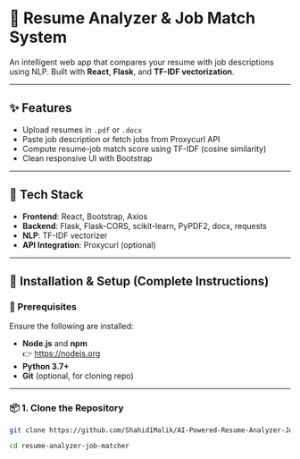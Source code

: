 # 📄 Resume Analyzer & Job Match System

An intelligent web app that compares your resume with job descriptions using NLP. Built with **React**, **Flask**, and **TF-IDF vectorization**.

---

## ✨ Features

- Upload resumes in `.pdf` or `.docx`
- Paste job description or fetch jobs from Proxycurl API
- Compute resume-job match score using TF-IDF (cosine similarity)
- Clean responsive UI with Bootstrap

---

## 🧰 Tech Stack

- **Frontend**: React, Bootstrap, Axios
- **Backend**: Flask, Flask-CORS, scikit-learn, PyPDF2, docx, requests
- **NLP**: TF-IDF vectorizer
- **API Integration**: Proxycurl (optional)

---

## 🚀 Installation & Setup (Complete Instructions)

### 🔧 Prerequisites

Ensure the following are installed:

- **Node.js** and **npm**  
  👉 https://nodejs.org  
- **Python 3.7+**
- **Git** (optional, for cloning repo)

---

### 📦 1. Clone the Repository

```bash
git clone https://github.com/Shahid1Malik/AI-Powered-Resume-Analyzer-Job-Matcher

cd resume-analyzer-job-matcher

